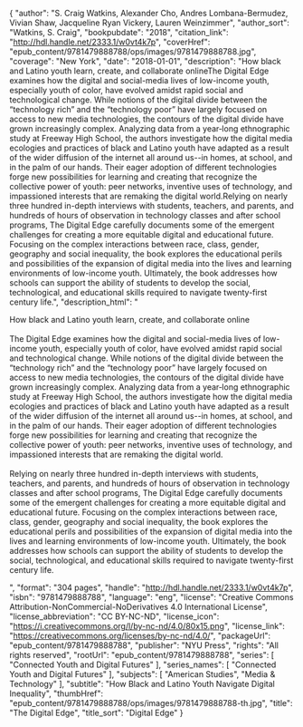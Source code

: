 {
  "author": "S. Craig Watkins, Alexander Cho, Andres Lombana-Bermudez, Vivian Shaw, Jacqueline Ryan Vickery, Lauren Weinzimmer",
  "author_sort": "Watkins, S. Craig",
  "bookpubdate": "2018",
  "citation_link": "http://hdl.handle.net/2333.1/w0vt4k7p",
  "coverHref": "epub_content/9781479888788/ops/images/9781479888788.jpg",
  "coverage": "New York",
  "date": "2018-01-01",
  "description": "How black and Latino youth learn, create, and collaborate onlineThe Digital Edge examines how the digital and social-media lives of low-income youth, especially youth of color, have evolved amidst rapid social and technological change. While notions of the digital divide between the “technology rich” and the “technology poor” have largely focused on access to new media technologies, the contours of the digital divide have grown increasingly complex. Analyzing data from a year‐long ethnographic study at Freeway High School, the authors investigate how the digital media ecologies and practices of black and Latino youth have adapted as a result of the wider diffusion of the internet all around us--in homes, at school, and in the palm of our hands. Their eager adoption of different technologies forge new possibilities for learning and creating that recognize the collective power of youth: peer networks, inventive uses of technology, and impassioned interests that are remaking the digital world.Relying on nearly three hundred in-depth interviews with students, teachers, and parents, and hundreds of hours of observation in technology classes and after school programs, The Digital Edge carefully documents some of the emergent challenges for creating a more equitable digital and educational future. Focusing on the complex interactions between race, class, gender, geography and social inequality, the book explores the educational perils and possibilities of the expansion of digital media into the lives and learning environments of low-income youth. Ultimately, the book addresses how schools can support the ability of students to develop the social, technological, and educational skills required to navigate twenty-first century life.",
  "description_html": "<p>How black and Latino youth learn, create, and collaborate online<br><br>The Digital Edge examines how the digital and social-media lives of low-income youth, especially youth of color, have evolved amidst rapid social and technological change. While notions of the digital divide between the “technology rich” and the “technology poor” have largely focused on access to new media technologies, the contours of the digital divide have grown increasingly complex. Analyzing data from a year‐long ethnographic study at Freeway High School, the authors investigate how the digital media ecologies and practices of black and Latino youth have adapted as a result of the wider diffusion of the internet all around us--in homes, at school, and in the palm of our hands. Their eager adoption of different technologies forge new possibilities for learning and creating that recognize the collective power of youth: peer networks, inventive uses of technology, and impassioned interests that are remaking the digital world.<br><br>Relying on nearly three hundred in-depth interviews with students, teachers, and parents, and hundreds of hours of observation in technology classes and after school programs, The Digital Edge carefully documents some of the emergent challenges for creating a more equitable digital and educational future. Focusing on the complex interactions between race, class, gender, geography and social inequality, the book explores the educational perils and possibilities of the expansion of digital media into the lives and learning environments of low-income youth. Ultimately, the book addresses how schools can support the ability of students to develop the social, technological, and educational skills required to navigate twenty-first century life.</p>",
  "format": "304 pages",
  "handle": "http://hdl.handle.net/2333.1/w0vt4k7p",
  "isbn": "9781479888788",
  "language": "eng",
  "license": "Creative Commons Attribution-NonCommercial-NoDerivatives 4.0 International License",
  "license_abbreviation": "CC BY-NC-ND",
  "license_icon": "https://i.creativecommons.org/l/by-nc-nd/4.0/80x15.png",
  "license_link": "https://creativecommons.org/licenses/by-nc-nd/4.0/",
  "packageUrl": "epub_content/9781479888788",
  "publisher": "NYU Press",
  "rights": "All rights reserved",
  "rootUrl": "epub_content/9781479888788",
  "series": [
    "Connected Youth and Digital Futures"
  ],
  "series_names": [
    "Connected Youth and Digital Futures"
  ],
  "subjects": [
    "American Studies",
    "Media & Technology"
  ],
  "subtitle": "How Black and Latino Youth Navigate Digital Inequality",
  "thumbHref": "epub_content/9781479888788/ops/images/9781479888788-th.jpg",
  "title": "The Digital Edge",
  "title_sort": "Digital Edge"
}
